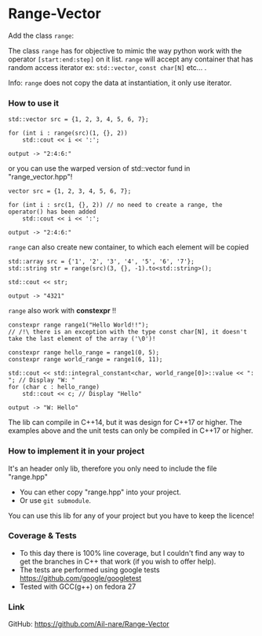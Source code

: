 # Range-Vector

Add the class `range`:

The class `range` has for objective to mimic the way python work with the operator `[start:end:step]` on it list.
`range` will accept any container that has random access iterator ex: `std::vector`, `const char[N]` etc... .

Info: `range` does not copy the data at instantiation, it only use iterator.

### How to use it

    std::vector src = {1, 2, 3, 4, 5, 6, 7};
    
    for (int i : range(src)(1, {}, 2))
        std::cout << i << ':';
        
    output -> "2:4:6:"

or you can use the warped version of std::vector fund in "range_vector.hpp"!

    vector src = {1, 2, 3, 4, 5, 6, 7};
    
    for (int i : src(1, {}, 2)) // no need to create a range, the operator() has been added
        std::cout << i << ':';
        
    output -> "2:4:6:"

`range` can also create new container, to which each element will be copied

    std::array src = {'1', '2', '3', '4', '5', '6', '7'};
    std::string str = range(src)(3, {}, -1).to<std::string>();
    
    std::cout << str;
        
    output -> "4321"

`range` also work with **constexpr** !!

    constexpr range range1("Hello World!!");
    // /!\ there is an exception with the type const char[N], it doesn't take the last element of the array ('\0')!

    constexpr range hello_range = range1(0, 5);
    constexpr range world_range = range1(6, 11);
    
    std::cout << std::integral_constant<char, world_range[0]>::value << ": "; // Display "W: "
    for (char c : hello_range)
        std::cout << c; // Display "Hello"

    output -> "W: Hello"

The lib can compile in C++14, but it was design for C++17 or higher.
The examples above and the unit tests can only be compiled in C++17 or higher.

### How to implement it in your project

It's an header only lib, therefore you only need to include the file "range.hpp"

- You can ether copy "range.hpp" into your project.
- Or use `git submodule`.

You can use this lib for any of your project but you have to keep the licence!

### Coverage & Tests

- To this day there is 100% line coverage, but I couldn't find any way to get the branches in C++ that work (if you wish to offer help).
- The tests are performed using google tests https://github.com/google/googletest
- Tested with GCC(g++) on fedora 27

### Link

GitHub: https://github.com/Ail-nare/Range-Vector